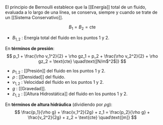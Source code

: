 
El principio de Bernoulli establece que la [[Energía]] total de un fluido, evaluada a lo largo de una línea, se conserva, siempre y cuando se trate de un [[Sistema Conservativo]].

$$
	B_1 = B_2 = \text{cte}
$$
- $B_{1,2}$ : Energía total del fluido en los puntos 1 y 2.

En **términos de presión**:
$$
	p_1 + \frac{\rho v_1^2}{2} + \rho gz_1 = p_2 + \frac{\rho v_2^2}{2} + \rho gz_2 = \text{cte} \quad\text{[N/m$^2$]}
$$
- $p_{1,2}$ : [[Presión]] del fluido en los puntos 1 y 2.
- $\rho$ : [[Densidad]] del fluido.
- $v_{1,2}$ : Velocidad del fluido en los puntos 1 y 2.
- $g$ : [[Gravedad]].
- $z_{1,2}$ : [[Altura Hidrostática]] del fluido en los puntos 1 y 2.

En **términos de altura hidráulica** (dividiendo por $\rho g$):
$$
	\frac{p_1}{\rho g} + \frac{v_1^2}{2g}  + z_1 = \frac{p_2}{\rho g} + \frac{v_2^2}{2g} + z_2 = \text{cte} \quad\text{[m]}
$$

